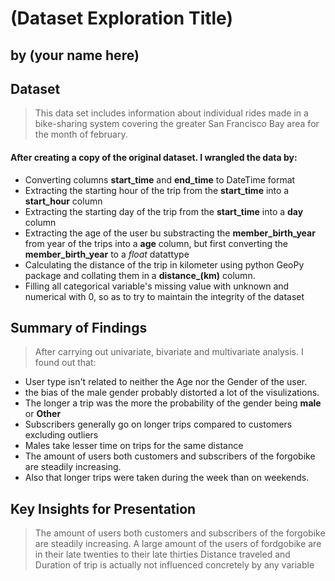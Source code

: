 # (Dataset Exploration Title)
## by (your name here)


## Dataset

> This data set includes information about individual rides made in a bike-sharing system covering the greater San Francisco Bay area for the month of february.

#### After creating a copy of the original dataset. I wrangled the data by:
- Converting columns **start_time** and **end_time** to DateTime format
- Extracting the starting hour of the trip from the **start_time** into a **start_hour** column
- Extracting the starting day of the trip from the **start_time** into a **day** column
- Extracting the age of the user bu substracting the **member_birth_year** from year of the trips  into a **age** column, but first converting the **member_birth_year** to a *float* datattype
- Calculating the distance of the trip in kilometer using python GeoPy package and collating them in a **distance_(km)** column.
- Filling all categorical variable's missing value with unknown and numerical with 0, so as to try to maintain the integrity of the dataset

## Summary of Findings

> After carrying out univariate, bivariate and multivariate analysis. I found out that:
- User type isn't related to neither the Age nor the Gender of the user.
- the bias of the male gender probably distorted a lot of the visulizations.
- The longer a trip was the more the probability of the gender being **male** or **Other**
- Subscribers generally go on longer trips compared to customers excluding outliers
- Males take lesser time on trips for the same distance
- The amount of users both customers and subscribers of the forgobike are steadily increasing.
- Also that longer trips were taken during the week than on weekends.


## Key Insights for Presentation

> The amount of users both customers and subscribers of the forgobike are steadily increasing. 
> A large amount of the users of fordgobike are in their late twenties to their late thirties
> Distance traveled and Duration of trip is actually not influenced concretely by any variable